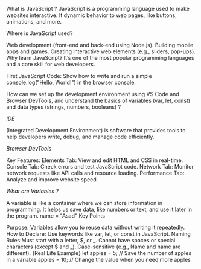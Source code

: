 What is JavaScript ?
JavaScript is a programming language used to make websites interactive. It dynamic behavior to web pages, like buttons, animations, and more.

Where is JavaScript used?

Web development (front-end and back-end using Node.js).
Building mobile apps and games.
Creating interactive web elements (e.g., sliders, pop-ups).
Why learn JavaScript?
It’s one of the most popular programming languages and a core skill for web developers.

First JavaScript Code:
Show how to write and run a simple console.log("Hello, World!") in the browser console.

How can we set up the development environment using VS Code and Browser DevTools, and understand the basics of variables (var, let, const) and data types (strings, numbers, booleans) ?

*IDE*

(Integrated Development Environment) is software that provides tools to help developers write, debug, and manage code efficiently.

*Browser DevTools*

Key Features:
Elements Tab: View and edit HTML and CSS in real-time.
Console Tab: Check errors and test JavaScript code.
Network Tab: Monitor network requests like API calls and resource loading.
Performance Tab: Analyze and improve website speed.

*What are Variables ?*

A variable is like a container where we can store information in programming. It helps us save data, like numbers or text, and use it later in the program.
name = "Asad"
Key Points

Purpose: Variables allow you to reuse data without writing it repeatedly.
How to Declare: Use keywords like var, let, or const in JavaScript.
Naming Rules:Must start with a letter, $, or _.
Cannot have spaces or special characters (except $ and _).
Case-sensitive (e.g., Name and name are different).
{Real Life Example}
let apples = 5; // Save the number of apples in a variable
apples = 10; // Change the value when you need more apples

<!-- var ki madad sy ap declear bhe karsakhty ho value bhe change kar sakhty ho

let ki madad sy sirf value change hoti ha

const ki madad sy value fix rehtiha hamesha -->
